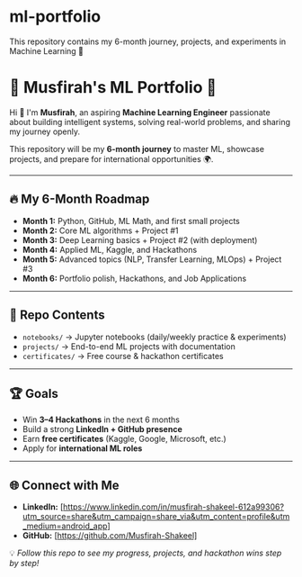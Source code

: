# ml-portfolio
This repository contains my 6-month journey, projects, and experiments in Machine Learning 🚀
# 🌟 Musfirah's ML Portfolio 🚀  

Hi 👋 I'm **Musfirah**, an aspiring **Machine Learning Engineer** passionate about building intelligent systems, solving real-world problems, and sharing my journey openly.  

This repository will be my **6-month journey** to master ML, showcase projects, and prepare for international opportunities 🌍.  

---

## 🔥 My 6-Month Roadmap
- **Month 1:** Python, GitHub, ML Math, and first small projects  
- **Month 2:** Core ML algorithms + Project #1  
- **Month 3:** Deep Learning basics + Project #2 (with deployment)  
- **Month 4:** Applied ML, Kaggle, and Hackathons  
- **Month 5:** Advanced topics (NLP, Transfer Learning, MLOps) + Project #3  
- **Month 6:** Portfolio polish, Hackathons, and Job Applications  

---

## 📂 Repo Contents
- `notebooks/` → Jupyter notebooks (daily/weekly practice & experiments)  
- `projects/` → End-to-end ML projects with documentation  
- `certificates/` → Free course & hackathon certificates  

---

## 🏆 Goals
- Win **3–4 Hackathons** in the next 6 months  
- Build a strong **LinkedIn + GitHub presence**  
- Earn **free certificates** (Kaggle, Google, Microsoft, etc.)  
- Apply for **international ML roles**  

---

## 🌐 Connect with Me
- **LinkedIn:** [https://www.linkedin.com/in/musfirah-shakeel-612a99306?utm_source=share&utm_campaign=share_via&utm_content=profile&utm_medium=android_app]  
- **GitHub:** [https://github.com/Musfirah-Shakeel]  

💡 *Follow this repo to see my progress, projects, and hackathon wins step by step!*  

